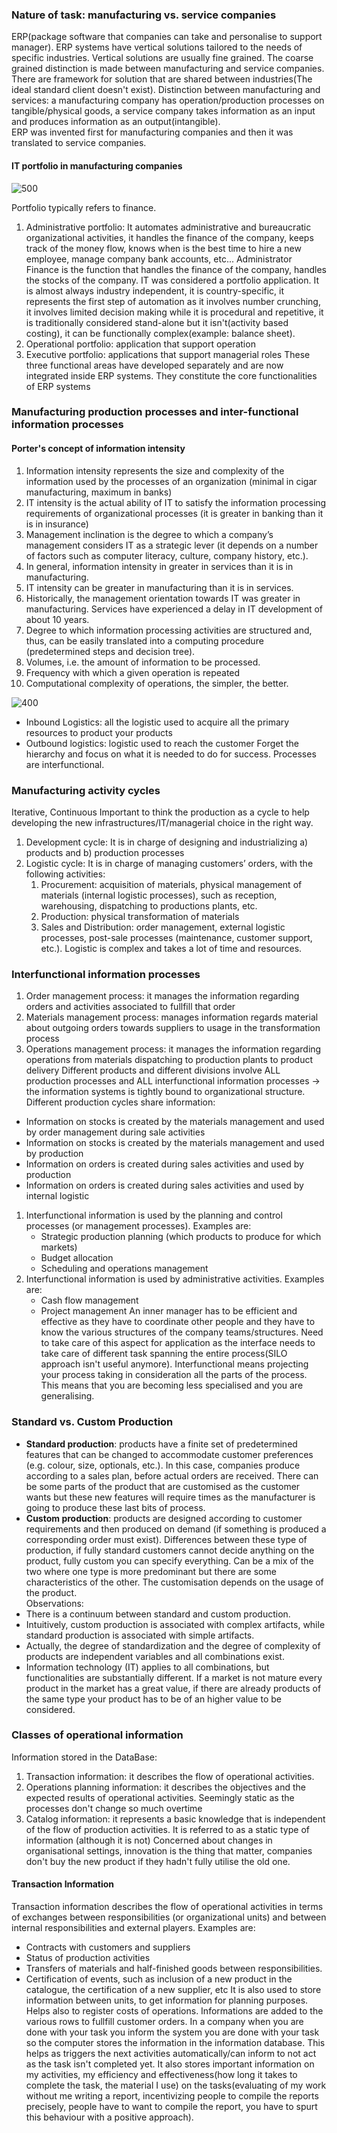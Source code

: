 ### Nature of task: manufacturing vs. service companies
ERP(package software that companies can take and personalise to support manager). 
ERP systems have vertical solutions tailored to the needs of specific industries.  Vertical solutions are usually fine grained. The coarse grained distinction is made between manufacturing and service companies. There are framework for solution that are shared between industries(The ideal standard client doesn't exist). 
Distinction between manufacturing and services: a manufacturing company has operation/production processes on tangible/physical goods, a service company takes information as an input and produces information as an output(intangible).  
ERP was invented first for manufacturing companies and then it was translated to service companies.
#### IT portfolio in manufacturing companies

![500](https://i.imgur.com/sGFTMN4.png)

Portfolio typically refers to finance. 
1. Administrative portfolio: It automates administrative and bureaucratic organizational activities, it handles the finance of the company, keeps track of the money flow, knows when is the best time to hire a new employee, manage company bank accounts, etc... Administrator Finance is the function that handles the finance of the company, handles the stocks of the company. IT was considered a portfolio application. It is almost always industry independent, it is country-specific, it represents the first step of automation as it involves number crunching, it involves limited decision making while it is procedural and repetitive, it is traditionally considered stand-alone but it isn't(activity based costing), it can be functionally complex(example: balance sheet).     
2. Operational portfolio: application that support operation
3. Executive portfolio: applications that support managerial roles
These three functional areas have developed separately and are now integrated inside ERP systems. They constitute the core functionalities of ERP systems
### Manufacturing production processes and inter-functional information processes
#### Porter's concept of information intensity
1. Information intensity represents the size and complexity of the information used by the processes of an organization (minimal in cigar manufacturing, maximum in banks)
2. IT intensity is the actual ability of IT to satisfy the information processing requirements of organizational processes (it is greater in banking than it is in insurance)
3. Management inclination is the degree to which a company’s management considers IT as a strategic lever (it depends on a number of factors such as computer literacy, culture, company history, etc.).
4. In general, information intensity in greater in services than it is in manufacturing.
5. IT intensity can be greater in manufacturing than it is in services.
6. Historically, the management orientation towards IT was greater in manufacturing. Services have experienced a delay in IT development of about 10 years.
7. Degree to which information processing activities are structured and, thus, can be easily translated into a computing procedure (predetermined steps and decision tree).
8. Volumes, i.e. the amount of information to be processed.
9. Frequency with which a given operation is repeated
10. Computational complexity of operations, the simpler, the better.

![400 ](https://i.imgur.com/F9D3TDC.png)

- Inbound Logistics: all the logistic used to acquire all the primary resources to product your products
- Outbound logistics: logistic used to reach the customer
Forget the hierarchy and focus on what it is needed to do for success.
Processes are interfunctional.
### Manufacturing activity cycles
Iterative, Continuous
Important to think the production as a cycle to help developing the new infrastructures/IT/managerial choice in the right way.
1. Development cycle: It is in charge of designing and industrializing a) products and b) production processes
2. Logistic cycle: It is in charge of managing customers’ orders, with the following activities:
	1. Procurement: acquisition of materials, physical management of materials (internal logistic processes), such as reception, warehousing, dispatching to productions plants, etc.
	2. Production: physical transformation of materials
	3. Sales and Distribution: order management, external logistic processes, post-sale processes (maintenance, customer support, etc.). Logistic is complex and takes a lot of time and resources.
### Interfunctional information processes
1. Order management process: it manages the information regarding orders and activities associated to fullfill that order
2. Materials management process: manages information regards material about outgoing orders towards suppliers to usage in the transformation process
3. Operations management process: it manages the information regarding operations from materials dispatching to production plants to product delivery
Different products and different divisions involve ALL production processes and ALL interfunctional information processes $\rightarrow$ the information systems is tightly bound to organizational structure.
Different production cycles share information:
-  Information on stocks is created by the materials management and used by order management during sale activities
- Information on stocks is created by the materials management and used by production
- Information on orders is created during sales activities and used by production
- Information on orders is created during sales activities and used by internal logistic
1. Interfunctional information is used by the planning and control processes (or management processes). Examples are:
	- Strategic production planning (which products to produce for which markets)
	- Budget allocation
	- Scheduling and operations management
2. Interfunctional information is used by administrative activities. Examples are:
	- Cash flow management
	- Project management
An inner manager has to be efficient and effective as they have to coordinate other people and they have to know the various structures of the company teams/structures.
Need to take care of this aspect for application as the interface needs to take care of different task spanning the entire process(SILO approach isn't useful anymore).
Interfunctional means projecting your process taking in consideration all the parts of the process. This means that you are becoming less specialised and you are generalising. 

### Standard vs. Custom Production
- **Standard production**: products have a finite set of predetermined features that can be changed to accommodate customer preferences (e.g. colour, size, optionals, etc.). In this case, companies produce according to a sales plan, before actual orders are received. There can be some parts of the product that are customised as the customer wants but these new features will require times as the manufacturer is going to produce these last bits of process.
- **Custom production**: products are designed according to customer requirements and then produced on demand (if something is produced a corresponding order must exist).
Differences between these type of production, if fully standard customers cannot decide anything on the product, fully custom you can specify everything. Can be a mix of the two where one type is more predominant but there are some characteristics of the other. The customisation depends on the usage of the product.  
Observations:
- There is a continuum between standard and custom production.
- Intuitively, custom production is associated with complex artifacts, while standard production is associated with simple artifacts.
- Actually, the degree of standardization and the degree of complexity of products are independent variables and all combinations exist.
- Information technology (IT) applies to all combinations, but functionalities are substantially different.
If a market is not mature every product in the market has a great value, if there are already products of the same type your product has to be of an higher value to be considered. 
### Classes of operational information
Information stored in the DataBase:
1. Transaction information: it describes the flow of operational activities. 
2. Operations planning information: it describes the objectives and the expected results of operational activities. Seemingly static as the processes don't change so much overtime
3. Catalog information: it represents a basic knowledge that is independent of the flow of production activities. It is referred to as a static type of information (although it is not)
Concerned about changes in organisational settings, innovation is the thing that matter, companies don't buy the new product if they hadn't fully utilise the old one.
#### Transaction Information
Transaction information describes the flow of operational activities in terms of exchanges between responsibilities (or organizational units) and between internal responsibilities and external players. Examples are:
- Contracts with customers and suppliers
- Status of production activities
- Transfers of materials and half-finished goods between responsibilities.
- Certification of events, such as inclusion of a new product in the catalogue, the certification of a new supplier, etc
It is also used to store information between units, to get information for planning purposes. Helps also to register costs of operations.
Informations are added to the various rows to fullfill customer orders. In a company when you are done with your task you inform the system you are done with your task so the computer stores the information in the information database. This helps as triggers the next activities automatically/can inform to not act as the task isn't completed yet. It also stores important information on my activities, my efficiency and effectiveness(how long it takes to complete the task, the material I use) on the tasks(evaluating of my work without me writing a report, incentivizing people to compile the reports precisely, people have to want to compile the report, you have to spurt this behaviour with a positive approach). 
